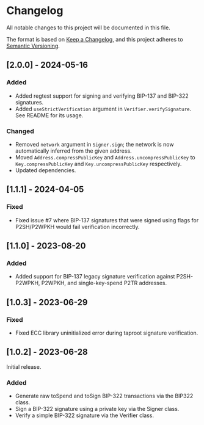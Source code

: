 # Changelog

All notable changes to this project will be documented in this file.

The format is based on [Keep a Changelog](https://keepachangelog.com/en/1.0.0/),
and this project adheres to [Semantic Versioning](https://semver.org/spec/v2.0.0.html).

## [2.0.0] - 2024-05-16

### Added

- Added regtest support for signing and verifying BIP-137 and BIP-322 signatures.
- Added `useStrictVerification` argument in `Verifier.verifySignature`. See README for its usage.

### Changed

- Removed `network` argument in `Signer.sign`; the network is now automatically inferred from the given address.
- Moved `Address.compressPublicKey` and `Address.uncompressPublicKey` to `Key.compressPublicKey` and `Key.uncompressPublicKey` respectively.
- Updated dependencies.

## [1.1.1] - 2024-04-05

### Fixed

- Fixed issue #7 where BIP-137 signatures that were signed using flags for P2SH/P2WPKH would fail verification incorrectly.

## [1.1.0] - 2023-08-20

### Added

- Added support for BIP-137 legacy signature verification against P2SH-P2WPKH, P2WPKH, and single-key-spend P2TR addresses.

## [1.0.3] - 2023-06-29

### Fixed

- Fixed ECC library uninitialized error during taproot signature verification.

## [1.0.2] - 2023-06-28

Initial release.

### Added

- Generate raw toSpend and toSign BIP-322 transactions via the BIP322 class.
- Sign a BIP-322 signature using a private key via the Signer class.
- Verify a simple BIP-322 signature via the Verifier class.
